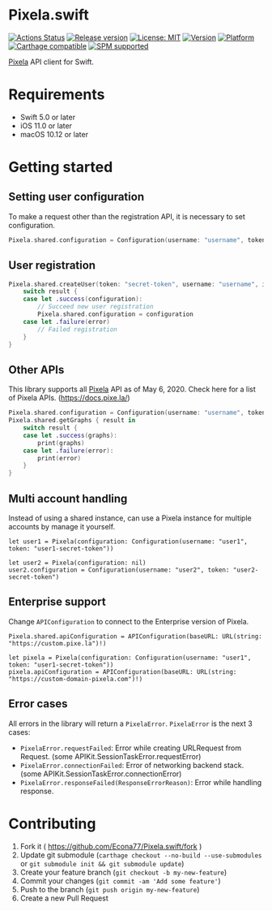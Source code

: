 # Pixela.swift
[![Actions Status](https://github.com/Econa77/Pixela.swift/workflows/CI/badge.svg)](https://github.com/Econa77/Pixela.swift/actions)
[![Release version](https://img.shields.io/github/release/Econa77/Pixela.swift.svg)](https://github.com/Econa77/Pixela.swift/releases/latest)
[![License: MIT](https://img.shields.io/github/license/Econa77/Pixela.swift.svg)](https://github.com/Econa77/Pixela.swift/blob/master/LICENSE)
[![Version](https://img.shields.io/cocoapods/v/Pixela.svg)](http://cocoadocs.org/docsets/Pixela)
[![Platform](https://img.shields.io/cocoapods/p/Pixela.svg)](http://cocoadocs.org/docsets/Pixela)
[![Carthage compatible](https://img.shields.io/badge/Carthage-compatible-4BC51D.svg?style=flat)](https://github.com/Carthage/Carthage)
[![SPM supported](https://img.shields.io/badge/SPM-supported-DE5C43.svg?style=flat)](https://swift.org/package-manager)

[Pixela](https://pixe.la/) API client for Swift.

# Requirements
- Swift 5.0 or later
- iOS 11.0 or later
- macOS 10.12 or later

# Getting started
## Setting user configuration
To make a request other than the registration API, it is necessary to set configuration.

```swift
Pixela.shared.configuration = Configuration(username: "username", token: "secret-token")
```

## User registration
```swift
Pixela.shared.createUser(token: "secret-token", username: "username", isAgreeTermsOfService: true, isNotMinor: true, thanksCode: "thanks-code") { result in
    switch result {
    case let .success(configuration):
        // Succeed new user registration
        Pixela.shared.configuration = configuration
    case let .failure(error)
        // Failed registration
    }
}
```

## Other APIs
This library supports all [Pixela](https://pixe.la/) API as of May 6, 2020. Check here for a list of Pixela APIs. (https://docs.pixe.la/)

```swift
Pixela.shared.configuration = Configuration(username: "username", token: "secret-token")
Pixela.shared.getGraphs { result in
    switch result {
    case let .success(graphs):
        print(graphs)
    case let .failure(error):
        print(error)
    }
}
```

## Multi account handling
Instead of using a shared instance, can use a Pixela instance for multiple accounts by manage it yourself.

```
let user1 = Pixela(configuration: Configuration(username: "user1", token: "user1-secret-token"))

let user2 = Pixela(configuration: nil)
user2.configuration = Configuration(username: "user2", token: "user2-secret-token")
```

## Enterprise support
Change `APIConfiguration` to connect to the Enterprise version of Pixela.

```
Pixela.shared.apiConfiguration = APIConfiguration(baseURL: URL(string: "https://custom.pixe.la")!)

let pixela = Pixela(configuration: Configuration(username: "user1", token: "user1-secret-token"))
pixela.apiConfiguration = APIConfiguration(baseURL: URL(string: "https://custom-domain-pixela.com")!)
```

## Error cases
All errors in the library will return a `PixelaError`. `PixelaError` is the next 3 cases:

- `PixelaError.requestFailed`: Error while creating URLRequest from Request. (some APIKit.SessionTaskError.requestError)
- `PixelaError.connectionFailed`: Error of networking backend stack. (some APIKit.SessionTaskError.connectionError)
- `PixelaError.responseFailed(ResponseErrorReason)`: Error while handling response.

# Contributing
1. Fork it ( https://github.com/Econa77/Pixela.swift/fork )
2. Update git submodule (`carthage checkout --no-build --use-submodules` or `git submodule init && git submodule update`)
3. Create your feature branch (`git checkout -b my-new-feature`)
4. Commit your changes (`git commit -am 'Add some feature'`)
5. Push to the branch (`git push origin my-new-feature`)
6. Create a new Pull Request
